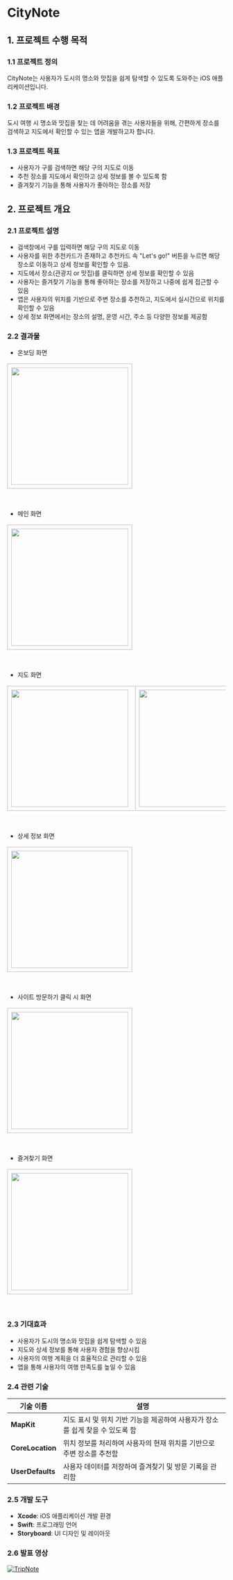 # CityNote

## 1. 프로젝트 수행 목적
### 1.1 프로젝트 정의
CityNote는 사용자가 도시의 명소와 맛집을 쉽게 탐색할 수 있도록 도와주는 iOS 애플리케이션입니다.

### 1.2 프로젝트 배경
도시 여행 시 명소와 맛집을 찾는 데 어려움을 겪는 사용자들을 위해, 간편하게 장소를 검색하고 지도에서 확인할 수 있는 앱을 개발하고자 합니다.

### 1.3 프로젝트 목표
- 사용자가 구를 검색하면 해당 구의 지도로 이동
- 추천 장소를 지도에서 확인하고 상세 정보를 볼 수 있도록 함
- 즐겨찾기 기능을 통해 사용자가 좋아하는 장소를 저장

## 2. 프로젝트 개요
### 2.1 프로젝트 설명
- 검색창에서 구를 입력하면 해당 구의 지도로 이동
- 사용자를 위한 추천카드가 존재하고 추천카드 속 "Let's go!" 버튼을 누르면 해당 장소로 이동하고 상세 정보를 확인할 수 있음.
- 지도에서 장소(관광지 or 맛집)를 클릭하면 상세 정보를 확인할 수 있음
- 사용자는 즐겨찾기 기능을 통해 좋아하는 장소를 저장하고 나중에 쉽게 접근할 수 있음
- 앱은 사용자의 위치를 기반으로 주변 장소를 추천하고, 지도에서 실시간으로 위치를 확인할 수 있음
- 상세 정보 화면에서는 장소의 설명, 운영 시간, 주소 등 다양한 정보를 제공함

### 2.2 결과물
- 온보딩 화면<br>
<table><tr><td style="border: 1.5px solid #bbb; border-radius: 10px; padding: 8px;"><img src="https://github.com/user-attachments/assets/2ae46630-e1e6-43ed-9c94-c306d9efea40" width="270"></td></tr></table>
<br>

- 메인 화면<br>
<table><tr><td style="border: 1.5px solid #bbb; border-radius: 10px; padding: 8px;"><img src="https://github.com/user-attachments/assets/aa781b6f-258c-4651-a867-b23c199c3c28" width="270"></td></tr></table>
<br>

- 지도 화면<br>
<table><tr>
<td style="border: 1.5px solid #bbb; border-radius: 10px; padding: 8px; padding-right:16px;"><img src="https://github.com/user-attachments/assets/673f3ce1-7b47-4da2-929c-41d3c2d4bbd5" width="270"></td>
<td style="border: 1.5px solid #bbb; border-radius: 10px; padding: 8px; padding-right:16px;"><img src="https://github.com/user-attachments/assets/a0ce409a-2f2a-4d2e-9b9a-4c82902eaeba" width="270"></td>
<td style="border: 1.5px solid #bbb; border-radius: 10px; padding: 8px;"><img src="https://github.com/user-attachments/assets/39b109e0-3d15-4428-831d-b7cc9eecc180" width="270"></td>
</tr></table>
<br>

- 상세 정보 화면<br>
<table><tr><td style="border: 1.5px solid #bbb; border-radius: 10px; padding: 8px;"><img src="https://github.com/user-attachments/assets/bfb02b77-3eb0-4b57-971a-5a189bdf299a" width="270"></td></tr></table>
<br>

- 사이트 방문하기 클릭 시 화면<br>
<table><tr><td style="border: 1.5px solid #bbb; border-radius: 10px; padding: 8px;"><img src="https://github.com/user-attachments/assets/196fbda4-246a-4ea5-a860-d2f652cae266" width="270"></td></tr></table>
<br>

- 즐겨찾기 화면<br>
<table><tr><td style="border: 1.5px solid #bbb; border-radius: 10px; padding: 8px;"><img src="https://github.com/user-attachments/assets/ebd132a5-be3f-47c8-a2a0-090639eed32d" width="270"></td></tr></table>
<br>

### 2.3 기대효과
- 사용자가 도시의 명소와 맛집을 쉽게 탐색할 수 있음
- 지도와 상세 정보를 통해 사용자 경험을 향상시킴
- 사용자의 여행 계획을 더 효율적으로 관리할 수 있음
- 앱을 통해 사용자의 여행 만족도를 높일 수 있음

### 2.4 관련 기술
| 기술 이름 | 설명 |
|-----------|------|
| **MapKit** | 지도 표시 및 위치 기반 기능을 제공하여 사용자가 장소를 쉽게 찾을 수 있도록 함 |
| **CoreLocation** | 위치 정보를 처리하여 사용자의 현재 위치를 기반으로 주변 장소를 추천함 |
| **UserDefaults** | 사용자 데이터를 저장하여 즐겨찾기 및 방문 기록을 관리함 |

### 2.5 개발 도구
- **Xcode**: iOS 애플리케이션 개발 환경
- **Swift**: 프로그래밍 언어
- **Storyboard**: UI 디자인 및 레이아웃

### 2.6 발표 영상
[![TripNote](https://github.com/user-attachments/assets/0e0ee1d2-874f-4437-a62b-2c9c2aaf3523)](https://youtube.com/shorts/vACOXSv5cpI)


